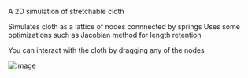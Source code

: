 A 2D simulation of stretchable cloth

Simulates cloth as a lattice of nodes connnected by springs
Uses some optimizations such as Jacobian method for length retention

You can interact with the cloth by dragging any of the nodes

![image](https://github.com/drabart/cloth_simulation/assets/48629752/680e74d7-2a0d-46ea-acea-3da41a3cf177)
